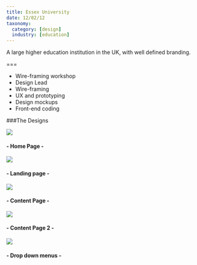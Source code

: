 ```yaml
---
title: Essex University
date: 12/02/12
taxonomy:
  category: [design]
  industry: [education]
---
```


A large higher education institution in the UK, with well defined branding.

===

* Wire-framing workshop
* Design Lead
* Wire-framing
* UX and prototyping
* Design mockups
* Front-end coding

###The Designs

![](essexHome.jpg)
#### - Home Page -

![](essexLanding.jpg)
#### - Landing page -

![](essexContent.jpg)
#### - Content Page -

![](essexContent2.jpg)
#### - Content Page 2 -

![](essexMenus.jpg)
#### - Drop down menus -
